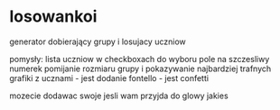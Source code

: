 # losowankoi
generator dobierający grupy i losujacy uczniow

pomysły:
  lista uczniow w checkboxach do wyboru
  pole na szczesliwy numerek
  pomijanie rozmiaru grupy i pokazywanie najbardziej trafnych
  grafiki z ucznami - jest
  dodanie fontello - jest
  confetti
  
 mozecie dodawac swoje jesli wam przyjda do glowy jakies

